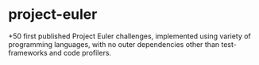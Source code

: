 # project-euler
+50 first published Project Euler challenges, implemented using variety of programming languages, with no outer dependencies other than test-frameworks and code profilers.

